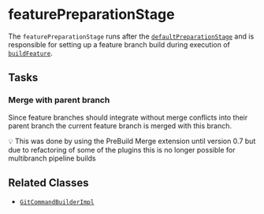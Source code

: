 # featurePreparationStage

The `featurePreparationStage` runs after the
[`defaultPreparationStage`](defaultPreparationStage.md) and is
responsible for setting up a feature branch build during execution of
[`buildFeature`](buildFeature.groovy).

## Tasks

### Merge with parent branch

Since feature branches should integrate without merge conflicts into
their parent branch the current feature branch is merged with this
branch.



:bulb: This was done by using the PreBuild Merge extension until version
0.7 but due to refactoring of some of the plugins this is no longer
possible for multibranch pipeline builds

## Related Classes
* [`GitCommandBuilderImpl`](https://github.com/wcm-io-devops/jenkins-pipeline-library/blob/master/src/io/wcm/devops/jenkins/pipeline/shell/GitCommandBuilderImpl.groovy)
